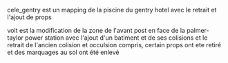 cele_gentry est un mapping de la piscine du gentry hotel avec le retrait et l'ajout de props

volt est la modification de la zone de l'avant post en face de la palmer-taylor power station avec l'ajout d'un batiment et de ses colisions et le retrait de l'ancien colision et occulsion compris, certain props ont ete retiré et des marquages au sol ont été enlevé

